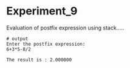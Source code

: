 # Experiment_9
Evaluation of postfix expression using stack.....
```
# output
Enter the postfix expression:
6+3*5-8/2

The result is : 2.000000    
